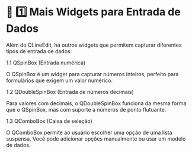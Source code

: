 # 🧩 1️⃣ Mais Widgets para Entrada de Dados

Além do QLineEdit, há outros widgets que permitem capturar diferentes tipos de entrada de dados:

1.1 QSpinBox (Entrada numérica)

O QSpinBox é um widget para capturar números inteiros, perfeito para formulários que exigem um valor numérico.

1.2 QDoubleSpinBox (Entrada de números decimais)

Para valores com decimais, o QDoubleSpinBox funciona da mesma forma que o QSpinBox, mas com suporte a números de ponto flutuante.

1.3 QComboBox (Caixa de seleção)

O QComboBox permite ao usuário escolher uma opção de uma lista suspensa. Você pode adicionar opções manualmente ou usar um modelo de dados.
